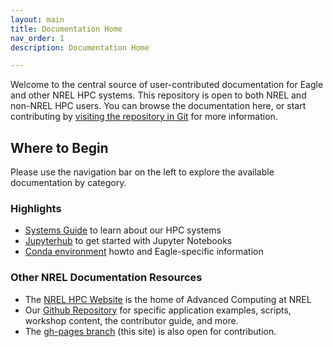 ```yaml
---
layout: main
title: Documentation Home
nav_order: 1
description: Documentation Home

---
```


Welcome to the central source of user-contributed documentation for Eagle and other NREL HPC systems. This repository is open to both NREL and non-NREL HPC users. You can browse the documentation here, or start contributing by [visiting the repository in Git](https://github.com/NREL/HPC) for more information.

## Where to Begin

Please use the navigation bar on the left to explore the available documentation by category.

### Highlights 
* [Systems Guide](https://nrel.github.io/HPC/Documentation/Systems/) to learn about our HPC systems
* [Jupyterhub](https://nrel.github.io/HPC/Documentation/Software_Tools/Jupyter/) to get started with Jupyter Notebooks 
* [Conda environment](https://nrel.github.io/HPC/Documentation/Software_Tools/conda/) howto and Eagle-specific information

### Other NREL Documentation Resources

* The [NREL HPC Website](https://hpc.nrel.gov) is the home of Advanced Computing at NREL
* Our [Github Repository](https://github.com/NREL/HPC) for specific application examples, scripts, workshop content, the contributor guide, and more. 
* The [gh-pages branch](https://github.com/NREL/HPC/tree/gh-pages) (this site) is also open for contribution.
